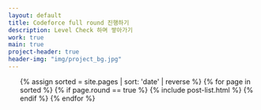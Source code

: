```yaml
---
layout: default
title: Codeforce full round 진행하기
description: Level Check 하며 쌓아가기
work: true
main: true
project-header: true
header-img: "img/project_bg.jpg"
---
```




<ul class="catalogue">
{% assign sorted = site.pages | sort: 'date' | reverse %}
{% for page in sorted %}
{% if page.round == true %}
{% include post-list.html %}
{% endif %}
{% endfor %}
</ul>
